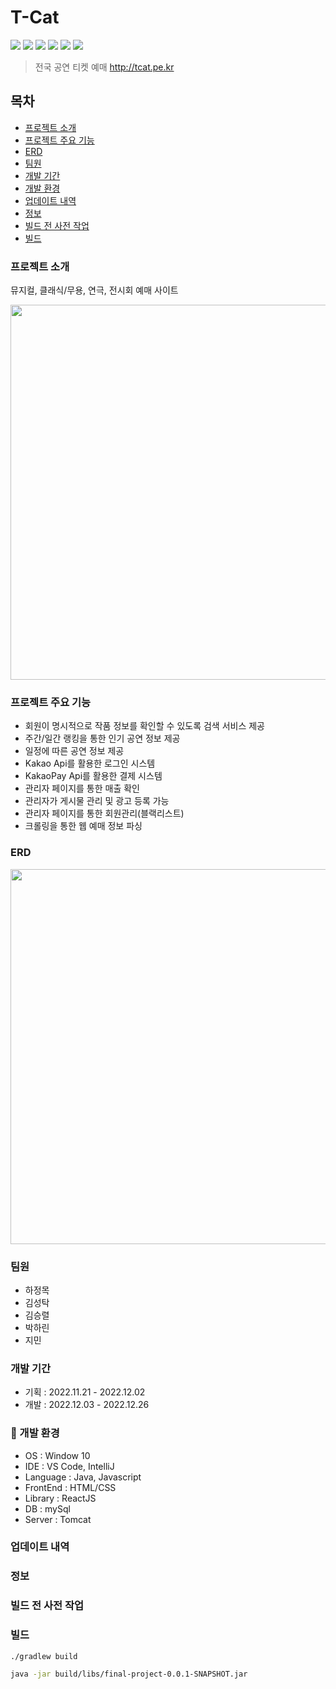 # T-Cat
<img src="https://img.shields.io/badge/Spring Boot-6DB33F?style=flat-square&logo=Spring Boot&logoColor=white"/> <img src="https://img.shields.io/badge/Javascript-F7DF1E?style=flat-square&logo=Javascript&logoColor=white"/> <img src="https://img.shields.io/badge/React-61DAFB?style=flat-square&logo=React&logoColor=white"/> <img src="https://img.shields.io/badge/HTML5-E34F26?style=flat-square&logo=HTML5&logoColor=white"/> <img src="https://img.shields.io/badge/MySQL-4479A1?style=flat-square&logo=MySQL&logoColor=white"/> <img src="https://img.shields.io/badge/Firebase-FFCA28?style=flat-square&logo=firebase&logoColor=white"/> 

> 전국 공연 티켓 예매 
> http://tcat.pe.kr  



## 목차

- [프로젝트 소개](#-stars---------)
- [프로젝트 주요 기능](#-stars------------)
- [ERD](#-stars--erd)
- [팀원](#-stars----)
- [개발 기간](#-stars-------)
- [개발 환경](#-stars-------)
- [업데이트 내역](#-stars---------)
- [정보](#-stars----)
- [빌드 전 사전 작업](#-stars------------)
- [빌드](#-stars----)

### 프로젝트 소개
뮤지컬, 클래식/무용, 연극, 전시회 예매 사이트

<img src="https://user-images.githubusercontent.com/110091706/215452523-027db0d6-6a42-4564-8c26-ec6896fd8787.jpg" width="600"></img>


###  프로젝트 주요 기능
- 회원이 명시적으로 작품 정보를 확인할 수 있도록 검색 서비스 제공
- 주간/일간 랭킹을 통한 인기 공연 정보 제공
- 일정에 따른 공연 정보 제공
- Kakao Api를 활용한 로그인 시스템
- KakaoPay Api를 활용한 결제 시스템
- 관리자 페이지를 통한 매출 확인
- 관리자가 게시물 관리 및 광고 등록 가능
- 관리자 페이지를 통한 회원관리(블랙리스트)
- 크롤링을 통한 웹 예매 정보 파싱

### ERD
<img src="https://user-images.githubusercontent.com/110091878/215450277-51baef22-5940-4404-8840-f923eef7a1c6.png" width="600"></img>

### 팀원
- 하정목
- 김성탁
- 김승렬
- 박하린
- 지민

### 개발 기간
- 기획 : 2022.11.21 - 2022.12.02
- 개발 : 2022.12.03 - 2022.12.26

### :stars: 개발 환경
- OS : Window 10
- IDE : VS Code, IntelliJ
- Language : Java, Javascript
- FrontEnd : HTML/CSS
- Library : ReactJS
- DB : mySql
- Server : Tomcat

### 업데이트 내역
  
### 정보

### 빌드 전 사전 작업


### 빌드

```sh
./gradlew build
```
```sh
java -jar build/libs/final-project-0.0.1-SNAPSHOT.jar
```






